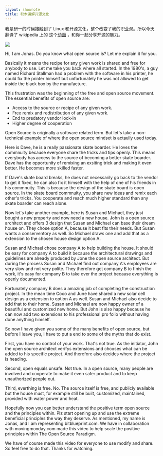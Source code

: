 ```yaml
---
layout: shownote
title: 积木讲解开源文化
---
```


我是研一的时候接触到了 Linux 和开源文化，整个改变了我的职业观。所以今天翻译了 wikipedia 上的
这个[动画](http://en.wikipedia.org/wiki/Open_source) ，和你一起分享开源的魅力。

![](http://media.happycasts.net/pic/happycasts/lego.png)


Hi, I am Jonas. Do you know what open source is? Let me explain it for you.

Basically it means the recipe for any given work is shared and free for anybody to use.
Let me take you back where all started. In the 1980's, a guy named Richard Stallman had a
problem with the software in his printer, he could fix the printer himself but unfortunately
he was not allowed to get inside the black box by the manufacture.

This frustration was the beginning of the free and open source movement. The essential benefits
of open source are:

- Access to the source or recipe of any given work.
- Free remix and redistribution of any given work.
- End to predatory vendor lock-in
- Higher degree of cooperation

Open Source is originally a software related term. But let's take a non-technical example
of where the open source mindset is actaully used today.

Here is Dave, he is a really passionate skate boarder. He loves the commnuity because everyone
share the tricks and tips openly. This means everybody has access to the source of becoming
a better skate boarder. Dave has the opportunity of remixing an exsiting trick and making it
even better. He becomes more skilled faster.

If Dave's skate board breaks, he does not necessarily go back to the vendor to get it fixed,
he can also fix it himself with the help of one of his friends in his commnuity. This is because
the design of the skate board is open source. In the skate board commnuity, you share new ideas
and remix each other's tricks. You cooperate and reach much higher standard than any skate boarder
can reach alone.

Now let's take another example, here is Susan and Michael, they just bought a new property and now
need a new house. John  is a open source architect and offers 3 design that Susan and Michael can base
their dream house on. They chose option A, because it best fits their needs. But Susan wants a conserventory
as well. So Michael draws one and add that as a extension to the chosen house design option A.

Susan and Michael chose company A to help building the house. It should be easy for company A to build it
because the architectural drawings and guidelines are already produced by Jone the open source architect.
But during the process Susan and Michael find out company A's employees are very slow and not very polite.
They therefore get company B to finish the work, it's easy for company B to take over the project because
everything is openly documented.

Fortunately company B does a amazing job of completing the construction project. In the mean time Coco and June
have shared a new solar cell design as a extension to option A as well. Susan and Michael also decide to add that
to their home. Susan and Michael are now happy owner of a beautiful and customized new home. But John is also
happy because he can now add two extensions to his professional pro folio without having done anything himself.

So now I have given you some of the many benefits of open source, but before I leave you, I have to put a end to
some of the myths that do exist.

First, you have no control of your work. That's not true. As the initiator, John the open source architect
verifys extensions and chooses what can be added to his specific project. And therefore also decides where
the project is heading.

Second, open equals unsafe. Not true. In a open source, many people are involved and cooperate to make it
even safer product and to keep unauthorized people out.

Third, everthing is free. No. The source itself is free, and publicly available but the house must, for example
still be built, customized, maintained, provided with water power and heat.

Hopefully now you can better understand the positive term open source and the principles within. Plz start
opening up and use the extreme beneficial principles the way they deserve. As mentioned, my name is Jonas,
and I am representing  bitblueprint.com. We have in collaboration with movingmonday.com made this video to
help scale the positive principles within The Open Source Paradigm.

We have of course made this video for everyone to use modify and share. So feel free to do that. Thanks for watching.
